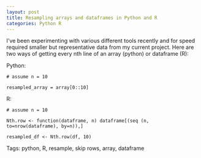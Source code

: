 ```yaml
---
layout: post
title: Resampling arrays and dataframes in Python and R 
categories: Python R
---
```


I've been experimenting with various different tools recently and for speed required 
smaller but representative data from my current project. Here are two ways of getting 
every nth line of an array (python) or dataframe (R):

Python: 

```
# assume n = 10

resampled_array = array[0::10]
```

R: 

```
# assume n = 10

Nth.row <- function(dataframe, n) dataframe[(seq (n, to=nrow(dataframe), by=n)),]

resampled_df <- Nth.row(df, 10)
```

Tags: python, R, resample, skip rows, array, dataframe
